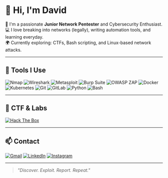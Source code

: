 # 👋 Hi, I'm David

🔐  I'm a passionate **Junior Network Pentester** and Cybersecurity Enthusiast.  
💻  I love breaking into networks (legally), writing automation tools, and learning everyday.  
🌍  Currently exploring: CTFs, Bash scripting, and Linux-based network attacks.

---

## 🧰 Tools I Use

![Nmap](https://img.shields.io/badge/-Nmap-000?style=for-the-badge&logo=nmap)
![Wireshark](https://img.shields.io/badge/-Wireshark-0078D7?style=for-the-badge&logo=wireshark&logoColor=white)
![Metasploit](https://img.shields.io/badge/-Metasploit-3F3F3F?style=for-the-badge)
![Burp Suite](https://img.shields.io/badge/-Burp%20Suite-orange?style=for-the-badge)
![OWASP ZAP](https://img.shields.io/badge/-OWASP%20ZAP-1A1F71?style=for-the-badge&logo=OWASP&logoColor=white)
![Docker](https://img.shields.io/badge/-Docker-2496ED?style=for-the-badge&logo=docker&logoColor=white)
![Kubernetes](https://img.shields.io/badge/-Kubernetes-326CE5?style=for-the-badge&logo=kubernetes&logoColor=white)
![Git](https://img.shields.io/badge/-Git-F05032?style=for-the-badge&logo=git&logoColor=white)
![GitLab](https://img.shields.io/badge/-GitLab-FC6D26?style=for-the-badge&logo=gitlab&logoColor=white)
![Python](https://img.shields.io/badge/-Python-3670A0?style=for-the-badge&logo=python&logoColor=ffdd54)
![Bash](https://img.shields.io/badge/-Bash-121011?style=for-the-badge&logo=gnu-bash)

---

## 🚩 CTF & Labs

[![Hack The Box](https://img.shields.io/badge/Hack%20The%20Box-Profile-9fef00?style=for-the-badge&logo=hackthebox&logoColor=black)](https://app.hackthebox.com/profile/2416560)

---

## 📫 Contact

[![Gmail](https://img.shields.io/badge/-Gmail-D14836?style=for-the-badge&logo=gmail&logoColor=white)](mailto:davidlearn73@gmail.com)
[![LinkedIn](https://img.shields.io/badge/-LinkedIn-0077B5?style=for-the-badge&logo=linkedin&logoColor=white)](https://www.linkedin.com/in/david-fairy-95334a363/)
[![Instagram](https://img.shields.io/badge/-Instagram-E4405F?style=for-the-badge&logo=instagram&logoColor=white)](https://www.instagram.com/imvall_4/profilecard/?igsh=OTRwajI1MXE1anNq)

---

> _"Discover. Exploit. Report. Repeat."_

